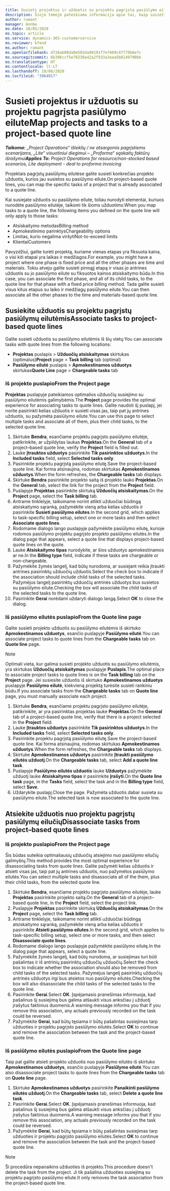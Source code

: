 ```yaml
---
title: Susieti projektus ir užduotis su projektu pagrįsta pasiūlymo eilute
description: Šioje temoje pateikiama informacija apie tai, kaip susieti projektus ir užduotis su projekto užduočių eilute.
author: rumant
manager: Annbe
ms.date: 10/05/2020
ms.topic: article
ms.service: dynamics-365-customerservice
ms.reviewer: kfend
ms.author: rumant
ms.openlocfilehash: d726ab09da0e502da99191f7e7469c47f79b6e7c
ms.sourcegitcommit: 6b396ccf5e76230a42a2f933a3aaa5b8149790bb
ms.translationtype: HT
ms.contentlocale: lt-LT
ms.lasthandoff: 10/06/2020
ms.locfileid: "3964917"
---
```

# <a name="map-projects-and-tasks-to-a-project-based-quote-line"></a><span data-ttu-id="a14d7-103">Susieti projektus ir užduotis su projektu pagrįsta pasiūlymo eilute</span><span class="sxs-lookup"><span data-stu-id="a14d7-103">Map projects and tasks to a project-based quote line</span></span>

<span data-ttu-id="a14d7-104">_**Taikoma:** „Project Operations“ išteklių / ne atsargomis pagrįstiems scenarijams, „Lite“ visuotiniui diegimui – „Proforma“ sąskaitų faktūrų išrašymui_</span><span class="sxs-lookup"><span data-stu-id="a14d7-104">_**Applies To:** Project Operations for resource/non-stocked based scenarios, Lite deployment - deal to proforma invoicing_</span></span>

<span data-ttu-id="a14d7-105">Projektais pagrįstų pasiūlymų eilutėse galite susieti konkrečias projekto užduotis, kurios jau susietos su pasiūlymo eilute.</span><span class="sxs-lookup"><span data-stu-id="a14d7-105">On project-based quote lines, you can map the specific tasks of a project that is already associated to a quote line.</span></span>

<span data-ttu-id="a14d7-106">Kai susiejate užduotis su pasiūlymo eilute, toliau nurodyti elementai, kuriuos nurodėte pasiūlymo eilutėje, taikomi tik šioms užduotims:</span><span class="sxs-lookup"><span data-stu-id="a14d7-106">When you map tasks to a quote line, the following items you defined on the quote line will only apply to those tasks:</span></span>

- <span data-ttu-id="a14d7-107">Atsiskaitymo metodas</span><span class="sxs-lookup"><span data-stu-id="a14d7-107">Billing method</span></span>
- <span data-ttu-id="a14d7-108">Apmokestinimo parinktys</span><span class="sxs-lookup"><span data-stu-id="a14d7-108">Chargeability options</span></span>
- <span data-ttu-id="a14d7-109">Limitas, kurio negalima viršyti</span><span class="sxs-lookup"><span data-stu-id="a14d7-109">Not-to-exceed limits</span></span>
- <span data-ttu-id="a14d7-110">Klientai</span><span class="sxs-lookup"><span data-stu-id="a14d7-110">Customers</span></span>

<span data-ttu-id="a14d7-111">Pavyzdžiui, galite turėti projektą, kuriame vienas etapas yra fiksuota kaina, o visi kiti etapai yra laikas ir medžiagos.</span><span class="sxs-lookup"><span data-stu-id="a14d7-111">For example, you might have a project where one phase is fixed price and all the other phases are time and materials.</span></span> <span data-ttu-id="a14d7-112">Tokiu atveju galite susieti pirmąjį etapą ir visas jo antrines užduotis su jo pasiūlymo eilute su fiksuotos kainos atsiskaitymo būdu.</span><span class="sxs-lookup"><span data-stu-id="a14d7-112">In this case, you can associate the first phase, and all of its child tasks, to the quote line for that phase with a fixed price billing method.</span></span> <span data-ttu-id="a14d7-113">Tada galite susieti visus kitus etapus su laiko ir medžiagų pasiūlymo eilute.</span><span class="sxs-lookup"><span data-stu-id="a14d7-113">You can then associate all the other phases to the time and materials-based quote line.</span></span>

## <a name="associate-tasks-to-project-based-quote-lines"></a><span data-ttu-id="a14d7-114">Susiekite užduotis su projektu pagrįstų pasiūlymų eilutėmis</span><span class="sxs-lookup"><span data-stu-id="a14d7-114">Associate tasks to project-based quote lines</span></span>

<span data-ttu-id="a14d7-115">Galite susieti užduotis su pasiūlymo eilutėmis iš šių vietų:</span><span class="sxs-lookup"><span data-stu-id="a14d7-115">You can associate tasks with quote lines from the following locations:</span></span>

- <span data-ttu-id="a14d7-116">**Projektas** puslapis > **Užduočių atsiskaitymas** skirtukas (optimalus)</span><span class="sxs-lookup"><span data-stu-id="a14d7-116">**Project** page > **Task billing** tab (optimal)</span></span>
- <span data-ttu-id="a14d7-117">**Pasiūlymo eilutė** puslapis > **Apmokestinamos užduotys** skirtukas</span><span class="sxs-lookup"><span data-stu-id="a14d7-117">**Quote Line** page > **Chargeable tasks** tab</span></span> 

### <a name="from-the-project-page"></a><span data-ttu-id="a14d7-118">Iš projekto puslapio</span><span class="sxs-lookup"><span data-stu-id="a14d7-118">From the Project page</span></span>

<span data-ttu-id="a14d7-119">**Projektas** puslapyje pateikiamos optimalios užduočių susiejimo su pasiūlymo eilutėmis galimybėmis.</span><span class="sxs-lookup"><span data-stu-id="a14d7-119">The **Project** page provides the optimal experience for associating tasks to quote lines.</span></span> <span data-ttu-id="a14d7-120">Galite naudoti šį puslapį, jei norite pasirinkti kelias užduotis ir susieti visas jas, taip pat jų antrines užduotis, su pažymėta pasiūlymo eilute.</span><span class="sxs-lookup"><span data-stu-id="a14d7-120">You can use this page to select multiple tasks and associate all of them, plus their child tasks, to the selected quote line.</span></span>

1. <span data-ttu-id="a14d7-121">Skirtuke **Bendra**, esančiame projektu pagrįsto pasiūlymo eilutėje, patikrinkite, ar užpildytas laukas **Projektas**.</span><span class="sxs-lookup"><span data-stu-id="a14d7-121">On the **General** tab of a project–based quote line, verify the **Project** field is filled out.</span></span>
2. <span data-ttu-id="a14d7-122">Lauke **Įtrauktos užduotys** pasirinkite **Tik pasirinktos užduotys**.</span><span class="sxs-lookup"><span data-stu-id="a14d7-122">In the **Included tasks** field, select **Selected tasks only**.</span></span>
3. <span data-ttu-id="a14d7-123">Pasirinkite projektu pagrįstą pasiūlymo eilutę.</span><span class="sxs-lookup"><span data-stu-id="a14d7-123">Save the project-based quote line.</span></span> <span data-ttu-id="a14d7-124">Kai forma atsinaujina, rodomas skirtukas **Apmokestinamos užduotys**.</span><span class="sxs-lookup"><span data-stu-id="a14d7-124">When the form refreshes, the **Chargeable tasks** tab displays.</span></span>
4. <span data-ttu-id="a14d7-125">Skirtuke **Bendra** pasirinkite projekto saitą iš projekto lauko **Projektas**.</span><span class="sxs-lookup"><span data-stu-id="a14d7-125">On the **General** tab, select the link for the project from the **Project** field.</span></span>
5. <span data-ttu-id="a14d7-126">Puslapyje **Projektas** pasirinkite skirtuką **Užduočių atsiskaitymas**.</span><span class="sxs-lookup"><span data-stu-id="a14d7-126">On the **Project** page, select the **Task billing** tab.</span></span>
6. <span data-ttu-id="a14d7-127">Antrame tinklelyje, taikomame norint atlikti užduočiai būdingą atsiskaitymo sąranką, pažymėkite vieną arba kelias užduotis ir pasirinkite **Susieti pasiūlymo eilutes**.</span><span class="sxs-lookup"><span data-stu-id="a14d7-127">In the second grid, which applies to task-specific billing setup, select one or more tasks and then select **Associate quote lines**.</span></span>
7. <span data-ttu-id="a14d7-128">Rodomame dialogo lango puslapyje pažymėkite pasiūlymo eilutę, kurioje rodomos pasiūlymo projektu pagrįsto projekto pasiūlymo eilutės.</span><span class="sxs-lookup"><span data-stu-id="a14d7-128">In the dialog page that appears, select a quote line that displays project-based quote lines on the quote.</span></span>
8. <span data-ttu-id="a14d7-129">Lauke **Atsiskaitymo tipas** nurodykite, ar šios užduotys apmokestinamos ar ne.</span><span class="sxs-lookup"><span data-stu-id="a14d7-129">In the **Billing type** field, indicate if these tasks are chargeable or non-chargeable.</span></span>
9. <span data-ttu-id="a14d7-130">Pažymėkite žymės langelį, kad būtų nurodoma, ar susiejant reikia įtraukti antrines pasirinktų užduočių užduotis.</span><span class="sxs-lookup"><span data-stu-id="a14d7-130">Select the check box to indicate if the association should include child tasks of the selected tasks.</span></span> <span data-ttu-id="a14d7-131">Pažymėjus langelį pasirinktų užduočių antrinės užduotys bus susietos su pasiūlymo eilute.</span><span class="sxs-lookup"><span data-stu-id="a14d7-131">Checking the box will associate the child tasks of the selected tasks to the quote line.</span></span>
10. <span data-ttu-id="a14d7-132">Pasirinkite **Gerai** norėdami uždaryti dialogo langą.</span><span class="sxs-lookup"><span data-stu-id="a14d7-132">Select **OK** to close the dialog.</span></span>

### <a name="from-the-quote-line-page"></a><span data-ttu-id="a14d7-133">Iš pasiūlymo eilutės puslapio</span><span class="sxs-lookup"><span data-stu-id="a14d7-133">From the Quote line page</span></span>

<span data-ttu-id="a14d7-134">Galite susieti projekto užduotis su pasiūlymo eilutėmis iš skirtuko **Apmokestinamos užduotys**, esančio puslapyje **Pasiūlymo eilutė**.</span><span class="sxs-lookup"><span data-stu-id="a14d7-134">You can associate project tasks to quote lines from the **Chargeable tasks** tab on **Quote line** page.</span></span>

>[!NOTE]
><span data-ttu-id="a14d7-135">Optimali vieta, kur galima susieti projekto užduotis su pasiūlymo eilutėmis, yra skirtukas **Užduočių atsiskaitymas** puslapyje **Puslapis**.</span><span class="sxs-lookup"><span data-stu-id="a14d7-135">The optimal place to associate project tasks to quote lines is on the **Task billing** tab on the **Project** page.</span></span> <span data-ttu-id="a14d7-136">Jei susiesite užduotis iš skirtuko **Apmokestinamos užduotys** puslapyje **Pasiūlymo eilutė**, kiekvieną projektą turėsite susieti rankiniu būdu.</span><span class="sxs-lookup"><span data-stu-id="a14d7-136">If you associate tasks from the **Chargeable tasks** tab on **Quote line** page, you must manually associate each project.</span></span>

1. <span data-ttu-id="a14d7-137">Skirtuke **Bendra**, esančiame projektu pagrįsto pasiūlymo eilutėje, patikrinkite, ar yra pasirinktas projektas lauke **Projektas**.</span><span class="sxs-lookup"><span data-stu-id="a14d7-137">On the **General** tab of a project–based quote line, verify that there is a project selected in the **Project** field.</span></span>
2. <span data-ttu-id="a14d7-138">Lauke **Įtrauktos užduotys** pasirinkite **Tik pasirinktos užduotys**.</span><span class="sxs-lookup"><span data-stu-id="a14d7-138">In the **Included tasks** field, select **Selected tasks only**.</span></span>
3. <span data-ttu-id="a14d7-139">Pasirinkite projektu pagrįstą pasiūlymo eilutę.</span><span class="sxs-lookup"><span data-stu-id="a14d7-139">Save the project-based quote line.</span></span> <span data-ttu-id="a14d7-140">Kai forma atsinaujina, rodomas skirtukas **Apmokestinamos užduotys**.</span><span class="sxs-lookup"><span data-stu-id="a14d7-140">When the form refreshes, the **Chargeable tasks** tab displays.</span></span>
4. <span data-ttu-id="a14d7-141">Skirtuke **Apmokestinamos užduotys** pasirinkite **Įtraukti pasiūlymo eilutės užduotį**.</span><span class="sxs-lookup"><span data-stu-id="a14d7-141">On the **Chargeable tasks** tab, select **Add a quote line task**.</span></span>
5. <span data-ttu-id="a14d7-142">Puslapyje **Pasiūlymo eilutės užduotis** lauke **Užduotys** pažymėkite užduotį lauke **Atsiskaitymo tipas** ir pasirinkite **Įrašyti**.</span><span class="sxs-lookup"><span data-stu-id="a14d7-142">On the **Quote line task** page, in the **Tasks** field, select the task and in the **Billing type** field, select **Save**.</span></span> 
6. <span data-ttu-id="a14d7-143">Uždarykite puslapį.</span><span class="sxs-lookup"><span data-stu-id="a14d7-143">Close the page.</span></span> <span data-ttu-id="a14d7-144">Pažymėta užduotis dabar susieta su pasiūlymo eilute.</span><span class="sxs-lookup"><span data-stu-id="a14d7-144">The selected task is now associated to the quote line.</span></span>

## <a name="disassociate-tasks-from-projectbased-quote-lines"></a><span data-ttu-id="a14d7-145">Atsiekite užduotis nuo projektu pagrįstų pasiūlymų eilučių</span><span class="sxs-lookup"><span data-stu-id="a14d7-145">Disassociate tasks from project–based quote lines</span></span>

### <a name="from-the-project-page"></a><span data-ttu-id="a14d7-146">Iš projekto puslapio</span><span class="sxs-lookup"><span data-stu-id="a14d7-146">From the Project page</span></span>

<span data-ttu-id="a14d7-147">Šis būdas suteikia optimaliausių užduočių atsiejimo nuo pasiūlymo eilučių galimybių.</span><span class="sxs-lookup"><span data-stu-id="a14d7-147">This method provides the most optimal experience for disassociating tasks from quote lines.</span></span> <span data-ttu-id="a14d7-148">Galite pažymėti kelias užduotis ir atsieti visas jas, taip pat jų antrines užduotis, nuo pažymėtos pasiūlymo eilutės.</span><span class="sxs-lookup"><span data-stu-id="a14d7-148">You can select multiple tasks and disassociate all of the them, plus their child tasks, from the selected quote line.</span></span>

1. <span data-ttu-id="a14d7-149">Skirtuke **Bendra**, esančiame projektu pagrįsto pasiūlymo eilutėje, lauke **Projektas** pasirinkite projekto saitą.</span><span class="sxs-lookup"><span data-stu-id="a14d7-149">On the **General** tab of a project–based quote line, in the **Project** field, select the project link.</span></span>
2. <span data-ttu-id="a14d7-150">Puslapyje **Projektas** pasirinkite skirtuką **Užduočių atsiskaitymas**.</span><span class="sxs-lookup"><span data-stu-id="a14d7-150">On the **Project** page, select the **Task billing** tab.</span></span>
3. <span data-ttu-id="a14d7-151">Antrame tinklelyje, taikomame norint atlikti užduočiai būdingą atsiskaitymo sąranką, pažymėkite vieną arba kelias užduotis ir pasirinkite **Atsieti pasiūlymo eilutes**.</span><span class="sxs-lookup"><span data-stu-id="a14d7-151">In the second grid, which applies to task-specific billing setup, select one or more tasks, and then select **Disassociate quote lines**.</span></span>
4. <span data-ttu-id="a14d7-152">Rodomame dialogo lango puslapyje pažymėkite pasiūlymo eilutę.</span><span class="sxs-lookup"><span data-stu-id="a14d7-152">In the dialog page that appears, select a quote line.</span></span>
5. <span data-ttu-id="a14d7-153">Pažymėkite žymės langelį, kad būtų nurodoma, ar susiejimas turi būti pašalintas ir iš antrinių pasirinktų užduočių užduočių.</span><span class="sxs-lookup"><span data-stu-id="a14d7-153">Select the check box to indicate whether the association should also be removed from child tasks of the selected tasks.</span></span> <span data-ttu-id="a14d7-154">Pažymėjus langelį pasirinktų užduočių antrinės užduotys irgi bus atsietos nuo pasiūlymo eilutės.</span><span class="sxs-lookup"><span data-stu-id="a14d7-154">Checking the box will also disassociate the child tasks of the selected tasks to the quote line.</span></span>
6. <span data-ttu-id="a14d7-155">Pasirinkite **Gerai**.</span><span class="sxs-lookup"><span data-stu-id="a14d7-155">Select **OK**.</span></span> <span data-ttu-id="a14d7-156">Įspėjamasis pranešimas informuoja, kad pašalinus šį susiejimą bus galima atšaukti visus anksčiau į užduotį įrašytus faktinius duomenis.</span><span class="sxs-lookup"><span data-stu-id="a14d7-156">A warning message informs you that if you remove this association, any actuals previously recorded on the task could be reversed.</span></span> 
7. <span data-ttu-id="a14d7-157">Pažymėkite **Gerai**, kad būtų tęsiama ir būtų pašalintas susiejimas tarp užduoties ir projektu pagrįsto pasiūlymo eilutės.</span><span class="sxs-lookup"><span data-stu-id="a14d7-157">Select **OK** to continue and remove the association between the task and the project-based quote line.</span></span>

### <a name="from-the-quote-line-page"></a><span data-ttu-id="a14d7-158">Iš pasiūlymo eilutės puslapio</span><span class="sxs-lookup"><span data-stu-id="a14d7-158">From the Quote line page</span></span>

<span data-ttu-id="a14d7-159">Taip pat galite atsieti projekto užduotis nuo pasiūlymo eilutės iš skirtuko **Apmokestinamos užduotys**, esančio puslapyje **Pasiūlymo eilutė**.</span><span class="sxs-lookup"><span data-stu-id="a14d7-159">You can also disassociate project tasks to quote lines from the **Chargeable tasks** tab on **Quote line** page.</span></span>

1. <span data-ttu-id="a14d7-160">Skirtuke **Apmokestinamos užduotys** pasirinkite **Panaikinti pasiūlymo eilutės užduotį**.</span><span class="sxs-lookup"><span data-stu-id="a14d7-160">On the **Chargeable tasks** tab, select **Delete a quote line task**.</span></span>
2. <span data-ttu-id="a14d7-161">Pasirinkite **Gerai**.</span><span class="sxs-lookup"><span data-stu-id="a14d7-161">Select **OK**.</span></span> <span data-ttu-id="a14d7-162">Įspėjamasis pranešimas informuoja, kad pašalinus šį susiejimą bus galima atšaukti visus anksčiau į užduotį įrašytus faktinius duomenis.</span><span class="sxs-lookup"><span data-stu-id="a14d7-162">A warning message informs you that if you remove this association, any actuals previously recorded on the task could be reversed.</span></span> 
3. <span data-ttu-id="a14d7-163">Pažymėkite **Gerai**, kad būtų tęsiama ir būtų pašalintas susiejimas tarp užduoties ir projektu pagrįsto pasiūlymo eilutės.</span><span class="sxs-lookup"><span data-stu-id="a14d7-163">Select **OK** to continue and remove the association between the task and the project-based quote line.</span></span>

>[!NOTE]
> <span data-ttu-id="a14d7-164">Ši procedūra nepanaikins užduoties iš projekto.</span><span class="sxs-lookup"><span data-stu-id="a14d7-164">This procedure doesn't delete the task from the project.</span></span> <span data-ttu-id="a14d7-165">Ji tik pašalina užduoties susiejimą su projektu pagrįsto pasiūlymo eilute.</span><span class="sxs-lookup"><span data-stu-id="a14d7-165">It only removes the task association from the project-based quote line.</span></span>
